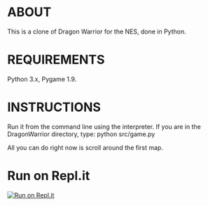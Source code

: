 ABOUT
=====

This is a clone of Dragon Warrior for the NES, done in Python.


REQUIREMENTS
============

Python 3.x, Pygame 1.9.

INSTRUCTIONS
============

Run it from the command line using the interpreter. If you are in the 
DragonWarrior directory, type:
python src/game.py

All you can do right now is scroll around the first map.


Run on Repl.it
============

[![Run on Repl.it](https://repl.it/badge/github/eforgacs-games/DragonWarrior)](https://repl.it/github/eforgacs-games/DragonWarrior)